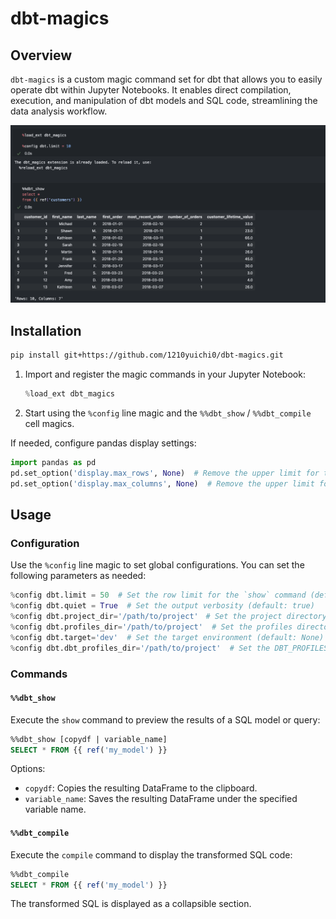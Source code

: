 # dbt-magics

## Overview

`dbt-magics` is a custom magic command set for dbt that allows you to easily operate dbt within Jupyter Notebooks. It enables direct compilation, execution, and manipulation of dbt models and SQL code, streamlining the data analysis workflow.

![sample_image](assets/sample_image.png)

## Installation

```sh
pip install git+https://github.com/1210yuichi0/dbt-magics.git
```

1. Import and register the magic commands in your Jupyter Notebook:

   ```python
   %load_ext dbt_magics
   ```

2. Start using the `%config` line magic and the `%%dbt_show` / `%%dbt_compile` cell magics.

If needed, configure pandas display settings:

```python
import pandas as pd
pd.set_option('display.max_rows', None)  # Remove the upper limit for the number of rows displayed
pd.set_option('display.max_columns', None)  # Remove the upper limit for the number of columns displayed
```

## Usage

### Configuration

Use the `%config` line magic to set global configurations. You can set the following parameters as needed:

```python
%config dbt.limit = 50  # Set the row limit for the `show` command (default: 50)
%config dbt.quiet = True  # Set the output verbosity (default: true)
%config dbt.project_dir='/path/to/project'　# Set the project directory (default: None)
%config dbt.profiles_dir='/path/to/project'  # Set the profiles directory (default: None)
%config dbt.target='dev'  # Set the target environment (default: None)
%config dbt.dbt_profiles_dir='/path/to/project'  # Set the DBT_PROFILES_DIR environment variable
```

### Commands

#### `%%dbt_show`

Execute the `show` command to preview the results of a SQL model or query:

```sql
%%dbt_show [copydf | variable_name]
SELECT * FROM {{ ref('my_model') }}
```

Options:

- `copydf`: Copies the resulting DataFrame to the clipboard.
- `variable_name`: Saves the resulting DataFrame under the specified variable name.

#### `%%dbt_compile`

Execute the `compile` command to display the transformed SQL code:

```sql
%%dbt_compile
SELECT * FROM {{ ref('my_model') }}
```

The transformed SQL is displayed as a collapsible section.
